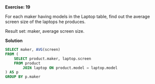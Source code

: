 **Exercise: 19**

For each maker having models in the Laptop table, find out the average screen size of the laptops he produces.

Result set: maker, average screen size.


**Solution**

```sql
SELECT maker, AVG(screen)
FROM (
	SELECT product.maker, laptop.screen
	FROM product
		JOIN laptop ON product.model = laptop.model
) AS p
GROUP BY p.maker

```
